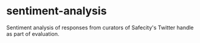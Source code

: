 # sentiment-analysis
Sentiment analysis of responses from curators of Safecity's Twitter handle as part of evaluation. 
